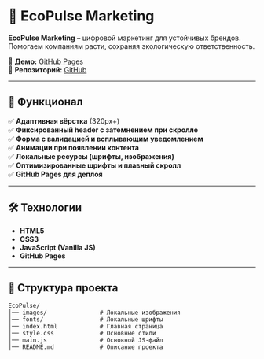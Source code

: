 # 🌿 EcoPulse Marketing  

**EcoPulse Marketing** – цифровой маркетинг для устойчивых брендов. Помогаем компаниям расти, сохраняя экологическую ответственность.  

🔗 **Демо:** [GitHub Pages](https://gulnarafedorova.github.io/EcoPulse/)  
📂 **Репозиторий:** [GitHub](https://github.com/GulnaraFedorova/EcoPulse)  

---

## 🚀 **Функционал**  
✅ **Адаптивная вёрстка** (320px+)  
✅ **Фиксированный header с затемнением при скролле**  
✅ **Форма с валидацией и всплывающим уведомлением**  
✅ **Анимации при появлении контента**  
✅ **Локальные ресурсы (шрифты, изображения)**  
✅ **Оптимизированные шрифты и плавный скролл**  
✅ **GitHub Pages для деплоя**  

---

## 🛠 **Технологии**  
- **HTML5**  
- **CSS3**  
- **JavaScript (Vanilla JS)**  
- **GitHub Pages**

---

## 📂 **Структура проекта**  
```plaintext
EcoPulse/
│── images/               # Локальные изображения
│── fonts/                # Локальные шрифты
│── index.html            # Главная страница
│── style.css             # Основные стили
│── main.js               # Основной JS-файл
│── README.md             # Описание проекта